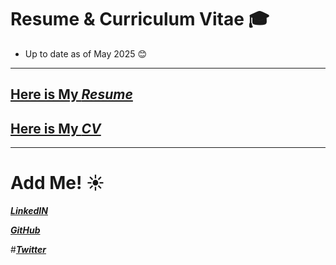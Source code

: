 #  Resume & Curriculum Vitae 🎓
- Up to date as of May 2025 😊
---

## [Here is My ***Resume***](https://github.com/angelesmarinbatana/CV-and-Resume/blob/main/Resume/Resume_AngelesMarinBatana.pdf)

## [Here is My ***CV***](https://github.com/angelesmarinbatana/CV-and-Resume/blob/main/CV/CV_AngelesMarinBatana.pdf)
---

# Add Me! ☀️

[***LinkedIN***](https://www.linkedin.com/in/angeles-marin-batana/) 


[***GitHub***](https://github.com/angelesmarinbatana)


#[***Twitter***](https://x.com/marinbatana)

